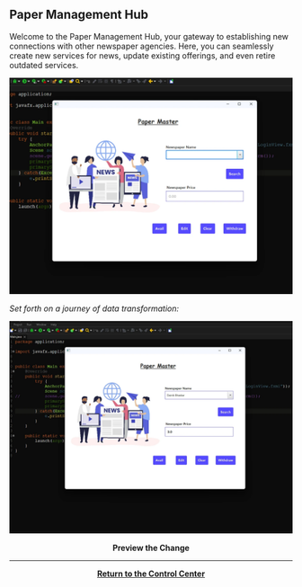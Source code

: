## Paper Management Hub

Welcome to the Paper Management Hub, your gateway to establishing new connections with other newspaper agencies. Here, you can seamlessly create new services for news, update existing offerings, and even retire outdated services.

![ - Empty](./assets/PaperMasterEmpty.webp)

_Set forth on a journey of data transformation:_

![ - Filled](./assets/PaperMasterFilled.webp)

<div align="center"><b>Preview the Change</b></div>

<div align="center">
<hr><a href="./Page2.md"><b>Return to the Control Center</b></a>
</div>
